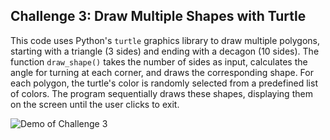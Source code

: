 ## Challenge 3: Draw Multiple Shapes with Turtle

This code uses Python's `turtle` graphics library to draw multiple polygons, starting with a triangle (3 sides) and ending with a decagon (10 sides). The function `draw_shape()` takes the number of sides as input, calculates the angle for turning at each corner, and draws the corresponding shape. For each polygon, the turtle's color is randomly selected from a predefined list of colors. The program sequentially draws these shapes, displaying them on the screen until the user clicks to exit.

![Demo of Challenge 3](./challenge3.gif)
